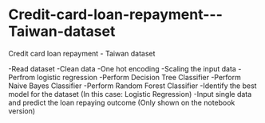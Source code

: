# Credit-card-loan-repayment---Taiwan-dataset
Credit card loan repayment - Taiwan dataset

-Read dataset
-Clean data
-One hot encoding
-Scaling the input data
-Perfrom logistic regression
-Perform Decision Tree Classifier
-Perform Naive Bayes Classifier
-Perform Random Forest Classifier
-Identify the best model for the dataset (In this case: Logistic Regression)
-Input single data and predict the loan repaying outcome (Only shown on the notebook version)

